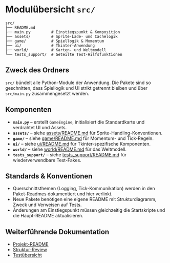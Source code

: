 # Modulübersicht `src/`

```text
src/
├── README.md
├── main.py         # Einstiegspunkt & Komposition
├── assets/         # Sprite-Lade- und Cachelogik
├── game/           # Spiellogik & Momentum
├── ui/             # Tkinter-Anwendung
├── world/          # Karten- und Weltmodell
└── tests_support/  # Geteilte Test-Hilfsfunktionen
```

## Zweck des Ordners
`src/` bündelt alle Python-Module der Anwendung. Die Pakete sind so geschnitten, dass Spiellogik und UI strikt getrennt bleiben und über `src/main.py` zusammengesetzt werden.

## Komponenten
- **`main.py`** – erstellt `GameEngine`, initialisiert die Standardkarte und verdrahtet UI und Assets.
- **`assets/`** – siehe [assets/README.md](assets/README.md) für Sprite-Handling-Konventionen.
- **`game/`** – siehe [game/README.md](game/README.md) für Momentum- und Tick-Regeln.
- **`ui/`** – siehe [ui/README.md](ui/README.md) für Tkinter-spezifische Komponenten.
- **`world/`** – siehe [world/README.md](world/README.md) für das Weltmodell.
- **`tests_support/`** – siehe [tests_support/README.md](tests_support/README.md) für wiederverwendbare Test-Fakes.

## Standards & Konventionen
- Querschnittsthemen (Logging, Tick-Kommunikation) werden in den Paket-Readmes dokumentiert und hier verlinkt.
- Neue Pakete benötigen eine eigene README mit Strukturdiagramm, Zweck und Verweisen auf Tests.
- Änderungen am Einstiegspunkt müssen gleichzeitig die Startskripte und die Haupt-README aktualisieren.

## Weiterführende Dokumentation
- [Projekt-README](../README.md)
- [Struktur-Review](../docs/structure-review.md)
- [Testübersicht](../tests/README.md)
